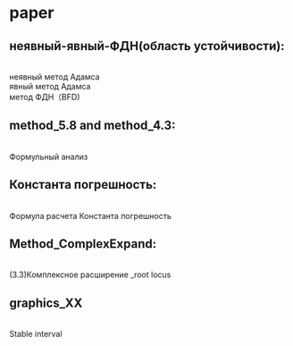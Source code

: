# paper
## неявный-явный-ФДН(область устойчивости):
</br>неявный метод Адамсa
</br>явный метод Адамсa
</br>метод ФДН（BFD)
</br>
## method_5.8 and method_4.3:
</br>Формульный анализ
##  Константа погрешность:
</br>Формула расчета Константа погрешность
## Method_ComplexExpand:
</br> (3.3)Комплексное расширение _root locus
## graphics_XX
</br>Stable interval

